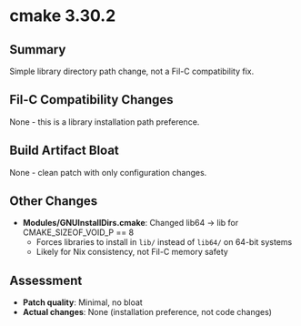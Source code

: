 # cmake 3.30.2

## Summary
Simple library directory path change, not a Fil-C compatibility fix.

## Fil-C Compatibility Changes
None - this is a library installation path preference.

## Build Artifact Bloat
None - clean patch with only configuration changes.

## Other Changes
- **Modules/GNUInstallDirs.cmake**: Changed lib64 → lib for CMAKE_SIZEOF_VOID_P == 8
  - Forces libraries to install in `lib/` instead of `lib64/` on 64-bit systems
  - Likely for Nix consistency, not Fil-C memory safety

## Assessment
- **Patch quality**: Minimal, no bloat
- **Actual changes**: None (installation preference, not code changes)
